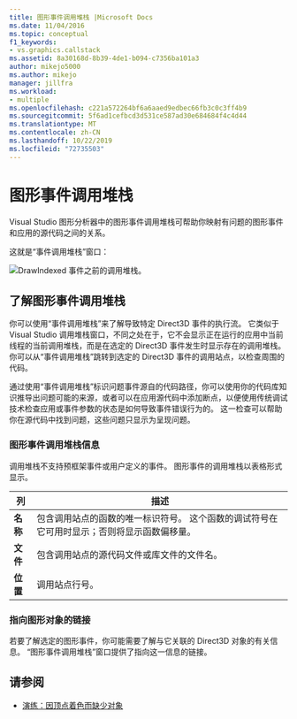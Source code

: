 ```yaml
---
title: 图形事件调用堆栈 |Microsoft Docs
ms.date: 11/04/2016
ms.topic: conceptual
f1_keywords:
- vs.graphics.callstack
ms.assetid: 8a30168d-8b39-4de1-b094-c7356ba101a3
author: mikejo5000
ms.author: mikejo
manager: jillfra
ms.workload:
- multiple
ms.openlocfilehash: c221a572264bf6a6aaed9edbec66fb3c0c3ff4b9
ms.sourcegitcommit: 5f6ad1cefbcd3d531ce587ad30e684684f4c4d44
ms.translationtype: MT
ms.contentlocale: zh-CN
ms.lasthandoff: 10/22/2019
ms.locfileid: "72735503"
---
```

# <a name="graphics-event-call-stack"></a>图形事件调用堆栈
Visual Studio 图形分析器中的图形事件调用堆栈可帮助你映射有问题的图形事件和应用的源代码之间的关系。

 这就是“事件调用堆栈”窗口：

 ![DrawIndexed 事件之前的调用堆栈。](media/gfx_diag_demo_graphics_event_call_stack_orientation.png "gfx_diag_demo_graphics_event_call_stack_orientation")

## <a name="understanding-the-graphics-event-call-stack"></a>了解图形事件调用堆栈
 你可以使用“事件调用堆栈”来了解导致特定 Direct3D 事件的执行流。 它类似于 Visual Studio 调用堆栈窗口，不同之处在于，它不会显示正在运行的应用中当前线程的当前调用堆栈，而是在选定的 Direct3D 事件发生时显示存在的调用堆栈。 你可以从“事件调用堆栈”跳转到选定的 Direct3D 事件的调用站点，以检查周围的代码。

 通过使用“事件调用堆栈”标识问题事件源自的代码路径，你可以使用你的代码库知识推导出问题可能的来源，或者可以在应用源代码中添加断点，以便使用传统调试技术检查应用或事件参数的状态是如何导致事件错误行为的。 这一检查可以帮助你在源代码中找到问题，这些问题只显示为呈现问题。

### <a name="graphics-event-call-stack-information"></a>图形事件调用堆栈信息
 调用堆栈不支持预框架事件或用户定义的事件。 图形事件的调用堆栈以表格形式显示。

|列|描述|
|------------|-----------------|
|**名称**|包含调用站点的函数的唯一标识符号。 这个函数的调试符号在它可用时显示；否则将显示函数偏移量。|
|**文件**|包含调用站点的源代码文件或库文件的文件名。|
|**位置**|调用站点行号。|

### <a name="links-to-graphics-objects"></a>指向图形对象的链接
 若要了解选定的图形事件，你可能需要了解与它关联的 Direct3D 对象的有关信息。 “图形事件调用堆栈”窗口提供了指向这一信息的链接。

## <a name="see-also"></a>请参阅
- [演练：因顶点着色而缺少对象](walkthrough-missing-objects-due-to-vertex-shading.md)
